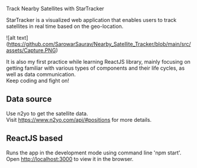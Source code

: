 Track Nearby Satellites with StarTracker

StarTracker is a visualized web application that enables users to track satellites in real time based on the geo-location.  

![alt text] (https://github.com/SarowarSaurav/Nearby_Satellite_Tracker/blob/main/src/assets/Capture.PNG)

It is also my first practice while learning ReactJS library, mainly focusing on getting familiar with various types of components and their life cycles, as well as data communication.  
Keep coding and fight on!

## Data source

Use n2yo to get the satellite data.  
Visit https://www.n2yo.com/api/#positions for more details.

## ReactJS based

Runs the app in the development mode using command line 'npm start'.  
Open [http://localhost:3000](http://localhost:3000) to view it in the browser.  





